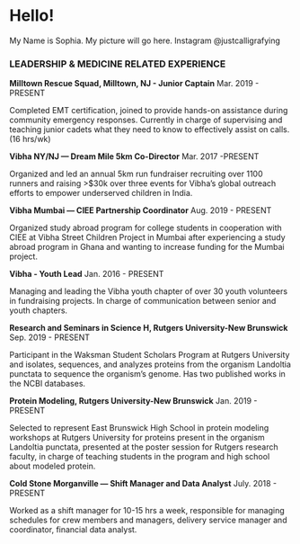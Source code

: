 # Hello!
My Name is Sophia.
My picture will go here.
Instagram @justcalligrafying

### LEADERSHIP & MEDICINE RELATED EXPERIENCE

**Milltown Rescue Squad, Milltown, NJ - Junior Captain**  Mar. 2019 - PRESENT

Completed EMT certification, joined to provide hands-on assistance during community emergency responses. Currently in charge of supervising and teaching junior cadets what they need to know to effectively assist on calls. (16 hrs/wk)


**Vibha NY/NJ — Dream Mile 5km Co-Director**		 Mar. 2017 -PRESENT

Organized and led an annual 5km run fundraiser recruiting over 1100 runners and raising >$30k over three events for Vibha’s global outreach efforts to empower underserved children in India.

**Vibha Mumbai — CIEE Partnership Coordinator**	Aug. 2019 - PRESENT

Organized study abroad program for college students in cooperation with CIEE at Vibha Street Children Project in Mumbai after experiencing a study abroad program in Ghana and wanting to increase funding for the Mumbai project.


**Vibha - Youth Lead**          			Jan. 2016 - PRESENT

Managing and leading the Vibha youth chapter of over 30 youth volunteers in fundraising projects. In charge of communication between senior and youth chapters.


**Research and Seminars in Science H, Rutgers University-New Brunswick**   	          Sep. 2019 - PRESENT	

Participant in the Waksman Student Scholars Program at Rutgers University and isolates, sequences, and analyzes proteins from the organism Landoltia punctata to sequence the organism’s genome. Has two published works in the NCBI databases.


**Protein Modeling, Rutgers University-New Brunswick**   	              Jan.  2019 - PRESENT	

Selected to represent East Brunswick High School in protein modeling workshops at Rutgers University for proteins present in the organism Landoltia punctata, presented at the poster session for Rutgers research faculty, in charge of teaching students in the program and high school about modeled protein.	


**Cold Stone Morganville —​ Shift Manager and Data Analyst**	July. 2018 - PRESENT

Worked as a shift manager for 10-15 hrs a week, responsible for managing schedules for crew members and managers, delivery service manager and coordinator, financial data analyst.
				

